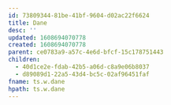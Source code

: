 ```yaml
---
id: 73809344-81be-41bf-9604-d02ac22f6624
title: Dane
desc: ''
updated: 1608694070778
created: 1608694070778
parent: ce0783a9-a57c-4e6d-bfcf-15c178751443
children:
  - 40d1ce2e-fdab-42b5-a06d-c8a9e06b8037
  - d89089d1-22a5-43d4-bc5c-02af96451faf
fname: ts.w.dane
hpath: ts.w.dane
---
```



